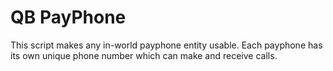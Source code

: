 # QB PayPhone

This script makes any in-world payphone entity usable. Each payphone has its own unique phone number which can make and receive calls.
